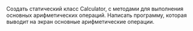 Создать статический класс Calculator, с методами для выполнения основных арифметических операций. 
Написать программу, которая выводит на экран основные арифметические операции. 
